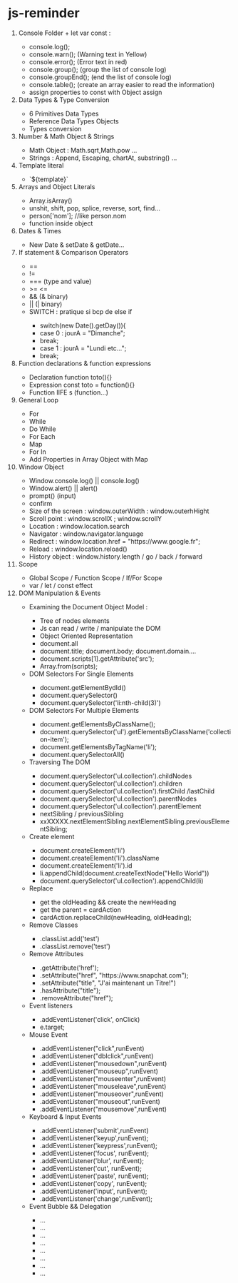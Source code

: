 # js-reminder
<ol>
  <li>Console Folder + let var const : </li>
  <ul>
    <li>console.log(); <br/></li>
    <li>console.warn(); (Warning text in Yellow) <br/></li>
    <li>console.error(); (Error text in red) <br/></li>
    <li>console.group(); (group the list of console log) <br/></li>
    <li>console.groupEnd(); (end the list of console log) <br/></li>
    <li>console.table(); (create an array easier to read the information) <br/></li>
    <li>assign properties to const with Object assign</li>
  </ul>
  <li>Data Types & Type Conversion</li>
    <ul>
      <li>6 Primitives Data Types  <br/></li>
      <li>Reference Data Types Objects <br/></li>
      <li>Types conversion <br/></li>
    </ul>
  <li>Number & Math Object & Strings</li>
    <ul>
      <li>Math Object : Math.sqrt,Math.pow ...<br/></li>
      <li>Strings : Append, Escaping, chartAt, substring() ...<br/></li>
    </ul>
  <li>Template literal</li>
    <ul>
      <li> `${template}`<br/></li>
    </ul>
   <li>Arrays and Object Literals</li>
    <ul>
      <li>Array.isArray()<br/></li>
      <li>unshit, shift, pop, splice, reverse, sort, find...<br/></li>
      <li>person['nom']; //like person.nom<br/></li>
      <li>function inside object<br/></li>
    </ul>
    <li>Dates & Times</li>
    <ul>
      <li>New Date & setDate & getDate...<br/></li>
    </ul>
    <li>If statement & Comparison Operators</li>
    <ul>
      <li> == <br/></li>
      <li> != <br/></li>
      <li> === (type and value) <br/></li>
      <li>>= <= <br/></li>
      <li>&& (& binary)<br/></li>
      <li>||  (| binary)<br/></li>
      <li> SWITCH : pratique si bcp de else if <br/></li>
        <ul>
          <li>switch(new Date().getDay()){</li>
          <li>case 0 : jourA = "Dimanche";</li>
          <li> break;</li>
          <li>case 1 : jourA = "Lundi etc...";</li>
          <li> break;</li>
        </ul>
      </ul>
      <li>Function declarations & function expressions</li>
        <ul>
          <li>Declaration function toto(){}</li>
          <li>Expression const toto = function(){}</li>
          <li>Function IIFE s (function...)</li>
        </ul>
      <li>General Loop</li>
        <ul>
          <li>For</li>
          <li>While</li>
          <li>Do While</li>
          <li>For Each</li>
          <li>Map</li>
          <li>For In</li>
          <li>Add Properties in Array Object with Map</li>
        </ul>
      <li>Window Object</li>
        <ul>
          <li>Window.console.log() || console.log()</li>
          <li>Window.alert() || alert()</li>
          <li>prompt() (input)</li>
          <li>confirm</li>
          <li> Size of the screen : window.outerWidth : window.outerhHight</li>
          <li>Scroll point : window.scrollX ; window.scrollY</li>
          <li>Location : window.location.search</li>
          <li>Navigator : window.navigator.language</li>
          <li>Redirect : window.location.href = "https://www.google.fr";</li>
          <li>Reload : window.location.reload()</li>
          <li>History object : window.history.length / go / back / forward</li>
        </ul>
         <li>Scope</li>
         <ul>
          <li>Global Scope / Function Scope / If/For Scope</li>
          <li>var / let / const effect</li>
         </ul>
         <li>DOM Manipulation & Events</li>
          <ul>
           <li> Examining the Document Object Model : </li>
            <ul>
              <li>Tree of nodes elements</li>
              <li>Js can read / write / manipulate the DOM</li>
              <li>Object Oriented Representation</li>
              <li>document.all</li>
              <li>document.title; document.body; document.domain....</li>
              <li>document.scripts[1].getAttribute('src');</li>
              <li>Array.from(scripts);</li>
            </ul>
            <li>DOM Selectors For Single Elements</li>
               <ul>
                <li>document.getElementBydId()</li>
                <li>document.querySelector()</li>
                <li>document.querySelector('li:nth-child(3)')</li>
              </ul>
            <li>DOM Selectors For Multiple Elements</li>
               <ul>
                <li>document.getElementsByClassName();</li>
                <li>document.querySelector('ul').getElementsByClassName('collection-item');</li>
                <li>document.getElementsByTagName('li');</li>
                <li>document.querySelectorAll()</li>
              </ul>
            <li>Traversing The DOM</li>
              <ul>
                <li>document.querySelector('ul.collection').childNodes</li>
                <li>document.querySelector('ul.collection').children</li>
                <li>document.querySelector('ul.collection').firstChild /lastChild</li>
                <li>document.querySelector('ul.collection').parentNodes</li>
                <li>document.querySelector('ul.collection').parentElement</li>
                <li>nextSibling / previousSibling</li>
                <li>xxXXXXX.nextElementSibling.nextElementSibling.previousElementSibling;</li>
              </ul>
            <li>Create element</li>
              <ul>
                <li>document.createElement('li')</li> 
                <li>document.createElement('li').className</li> 
                <li>document.createElement('li').id</li> 
                <li>li.appendChild(document.createTextNode("Hello World"))</li>
                <li>document.querySelector('ul.collection').appendChild(li)</li>
              </ul>
              <li>Replace</li>
                <ul>
                  <li>get the oldHeading && create the newHeading</li>
                  <li>get the parent = cardAction</li>
                  <li>cardAction.replaceChild(newHeading, oldHeading);</li>
                </ul>
              <li>Remove Classes</li>
                <ul>
                  <li>.classList.add('test')</li>
                   <li>.classList.remove('test')</li>
                </ul>
              <li>Remove Attributes</li>
                <ul>
                  <li>.getAttribute('href');</li>
                   <li>.setAttribute("href", "https://www.snapchat.com");</li>
                   <li>.setAttribute("title", "J'ai maintenant un Titre!")</li>
                   <li>.hasAttribute("title");</li>
                   <li>.removeAttribute("href");</li>
                </ul>
                <li>Event listeners</li>
                  <ul>
                    <li>.addEventListener('click', onClick)</li>
                    <li>e.target;</li>
                  </ul>
                 <li>Mouse Event</li>
                  <ul>
                    <li>.addEventListener("click",runEvent)</li>
                    <li>.addEventListener("dblclick",runEvent)</li>
                    <li>.addEventListener("mousedown",runEvent)</li>
                    <li>.addEventListener("mouseup",runEvent)</li>
                    <li>.addEventListener("mouseenter",runEvent)</li>
                    <li>.addEventListener("mouseleave",runEvent)</li>
                    <li>.addEventListener("mouseover",runEvent)</li>
                    <li>.addEventListener("mouseout",runEvent)</li>
                    <li>.addEventListener("mousemove",runEvent)</li>
                  </ul>
                   <li>Keyboard & Input Events</li>
                   <ul>
                    <li>.addEventListener('submit',runEvent)</li>
                    <li>.addEventListener('keyup',runEvent);</li>
                    <li>.addEventListener('keypress',runEvent);</li>
                    <li>.addEventListener('focus', runEvent);</li>
                    <li>.addEventListener('blur', runEvent);</li>
                    <li>.addEventListener('cut', runEvent);</li>
                    <li>.addEventListener('paste', runEvent);</li>
                    <li>.addEventListener('copy', runEvent);</li>
                    <li>.addEventListener('input', runEvent);</li>
                    <li>.addEventListener('change',runEvent);</li>
                   </ul>
                  <li>Event Bubble && Delegation</li>
                    <ul>
                      <li>...</li>
                      <li>...</li>
                      <li>...</li>
                      <li>...</li>
                      <li>...</li>
                      <li>...</li>
                      <li>...</li>
                      <li>...</li>
                    </ul>
          </ul>
    </ul>
</ol>
